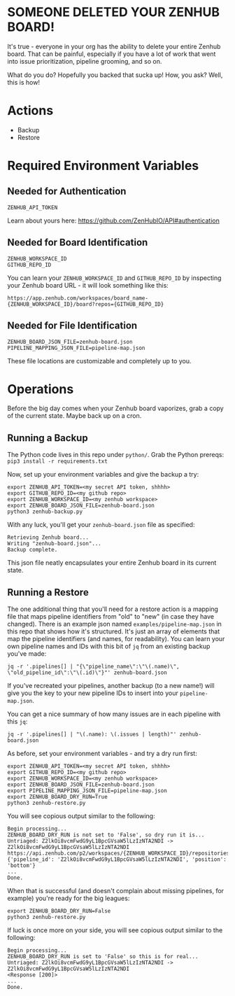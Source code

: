 # SOMEONE DELETED YOUR ZENHUB BOARD!

It's true - everyone in your org has the ability to delete your entire Zenhub board.
That can be painful, especially if you have a lot of work that went into issue prioritization, pipeline grooming, and so on.

What do you do?  Hopefully you backed that sucka up!  How, you ask?  Well, this is how!

# Actions

 - Backup
 - Restore

# Required Environment Variables

## Needed for Authentication
```
ZENHUB_API_TOKEN
```
Learn about yours here: https://github.com/ZenHubIO/API#authentication

## Needed for Board Identification
```
ZENHUB_WORKSPACE_ID
GITHUB_REPO_ID
```

You can learn your `ZENHUB_WORKSPACE_ID` and `GITHUB_REPO_ID` by inspecting your Zenhub board URL - it will look something like this:
```
https://app.zenhub.com/workspaces/board_name-{ZENHUB_WORKSPACE_ID}/board?repos={GITHUB_REPO_ID}
```

## Needed for File Identification
```
ZENHUB_BOARD_JSON_FILE=zenhub-board.json
PIPELINE_MAPPING_JSON_FILE=pipeline-map.json
```

These file locations are customizable and completely up to you.

# Operations

Before the big day comes when your Zenhub board vaporizes, grab a copy of the current state.  Maybe back up on a cron.

## Running a Backup

The Python code lives in this repo under `python/`.  Grab the Python prereqs:  
`pip3 install -r requirements.txt`

Now, set up your environment variables and give the backup a try:
```
export ZENHUB_API_TOKEN=<my secret API token, shhhh>
export GITHUB_REPO_ID=<my github repo>
export ZENHUB_WORKSPACE_ID=<my zenhub workspace>
export ZENHUB_BOARD_JSON_FILE=zenhub-board.json
python3 zenhub-backup.py
```

With any luck, you'll get your `zenhub-board.json` file as specified:
```
Retrieving Zenhub board...
Writing "zenhub-board.json"...
Backup complete.
```

This json file neatly encapsulates your entire Zenhub board in its current state.

## Running a Restore

The one additional thing that you'll need for a restore action is a mapping file that maps pipeline identifiers from "old" to "new" (in case they have changed).
There is an example json named `examples/pipeline-map.json` in this repo that shows how it's structured.  It's just an array of elements that map the pipeline identifiers (and names, for readability).  You can learn your own pipeline names and IDs with this bit of `jq` from an existing backup you've made:

```
jq -r '.pipelines[] | "{\"pipeline_name\":\"\(.name)\", \"old_pipeline_id\":\"\(.id)\"}"' zenhub-board.json
```
If you've recreated your pipelines, another backup (to a new name!) will give you the key to your new pipeline IDs to insert into your `pipeline-map.json`.

You can get a nice summary of how many issues are in each pipeline with this `jq`:
```
jq -r '.pipelines[] | "\(.name): \(.issues | length)"' zenhub-board.json
```

As before, set your environment variables - and try a dry run first:
```
export ZENHUB_API_TOKEN=<my secret API token, shhhh>
export GITHUB_REPO_ID=<my github repo>
export ZENHUB_WORKSPACE_ID=<my zenhub workspace>
export ZENHUB_BOARD_JSON_FILE=zenhub-board.json
export PIPELINE_MAPPING_JSON_FILE=pipeline-map.json
export ZENHUB_BOARD_DRY_RUN=True
python3 zenhub-restore.py 
```

You will see copious output similar to the following:
```
Begin processing...
ZENHUB_BOARD_DRY_RUN is not set to 'False', so dry run it is...
Untriaged: Z2lkOi8vcmFwdG9yL1BpcGVsaW5lLzIzNTA2NDI -> Z2lkOi8vcmFwdG9yL1BpcGVsaW5lLzIzNTA2NDI
https://api.zenhub.com/p2/workspaces/{ZENHUB_WORKSPACE_ID}/repositories/{GITHUB_REPO_ID}/issues/12724/moves
{'pipeline_id': 'Z2lkOi8vcmFwdG9yL1BpcGVsaW5lLzIzNTA2NDI', 'position': 'bottom'}
...
Done.
```
When that is successful (and doesn't complain about missing pipelines, for example) you're ready for the big leagues:
```
export ZENHUB_BOARD_DRY_RUN=False
python3 zenhub-restore.py
```
If luck is once more on your side, you will see copious output similar to the following:
```
Begin processing...
ZENHUB_BOARD_DRY_RUN is set to 'False' so this is for real...
Untriaged: Z2lkOi8vcmFwdG9yL1BpcGVsaW5lLzIzNTA2NDI -> Z2lkOi8vcmFwdG9yL1BpcGVsaW5lLzIzNTA2NDI
<Response [200]>
...
Done.
```

